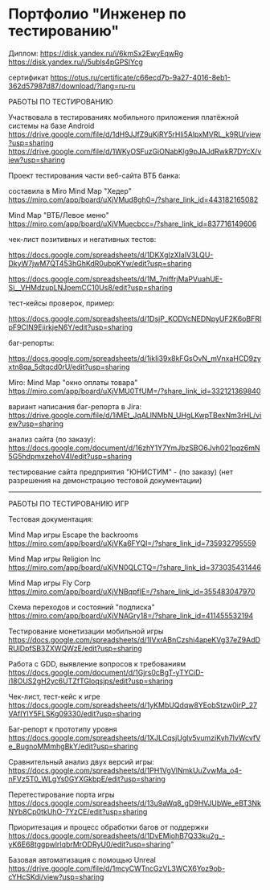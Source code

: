 # Портфолио "Инженер по тестированию"
 
   Диплом: https://disk.yandex.ru/i/6kmSx2EwyEqwRg    
https://disk.yandex.ru/i/5ubls4pGPSlYcg

сертификат   https://otus.ru/certificate/c66ecd7b-9a27-4016-8eb1-362d57987d87/download/?lang=ru-ru
   
   РАБОТЫ ПО ТЕСТИРОВАНИЮ
   
   Участвовала в тестированиях мобильного приложения платёжной системы на базе Android 
https://drive.google.com/file/d/1dH9JJfZ9uKjRY5rHli5AlpxMVRL_k9RU/view?usp=sharing
https://drive.google.com/file/d/1WKyOSFuzGiONabKlg9pJAJdRwkR7DYcX/view?usp=sharing

   Проект тестирования части веб-сайта ВТБ банка: 
   
составила в Miro Mind Map  "Хедер"  
https://miro.com/app/board/uXjVMud8gh0=/?share_link_id=443182165082 

Mind Map "ВТБ/Левое меню" https://miro.com/app/board/uXjVMuecbcc=/?share_link_id=837716149606 

   чек-лист позитивных и негативных тестов: 

https://docs.google.com/spreadsheets/d/1DKXgIzXIalV3LQU-DkyW7jwM7QT453hGhKdR0ubpKYw/edit?usp=sharing 

https://docs.google.com/spreadsheets/d/1M_7niffrjMaPVuahUE-Si__VHMdzupLNJpemCC10Us8/edit?usp=sharing 

   тест-кейсы проверок, пример: 

https://docs.google.com/spreadsheets/d/1DsjP_KODVcNEDNpyUF2K6oBFRIpF9CIN9EjirkjeN6Y/edit?usp=sharing 

   баг-репорты:
  
https://docs.google.com/spreadsheets/d/1ikIi39x8kFGsOvN_mVnxaHCD9zyxtn8qa_5dtqcd0rU/edit?usp=sharing

   Miro:  Mind Map "окно оплаты товара"  https://miro.com/app/board/uXjVMU0TfUM=/?share_link_id=332121369840
   
   вариант написания баг-репорта в Jira: https://drive.google.com/file/d/1iMEt_JqALlNMbN_UHgLKwpTBexNm3rHL/view?usp=sharing

   анализ сайта (по заказу):
https://docs.google.com/document/d/16zhY1Y7YmJbzSBO6Jvh021pqz6mN5G5hdpmxzehoV4I/edit?usp=sharing

   тестирование сайта предприятия "ЮНИСТИМ" - (по заказу) (нет разрешения на демонстрацию тестовой документации)

***********************************************************************************************************************************

  РАБОТЫ ПО ТЕСТИРОВАНИЮ ИГР

  Тестовая документация:
  
  Mind Map игры Escape the backrooms 
  https://miro.com/app/board/uXjVKa6FYQI=/?share_link_id=735932795559
          
  Mind Map игры Religion Inc    
  https://miro.com/app/board/uXjVN0QLCTQ=/?share_link_id=373035431446
          
  Mind Map игры Fly Corp    
  https://miro.com/app/board/uXjVNBqpfIE=/?share_link_id=355483047970 
          
  Схема переходов и состояний "подписка"  
  https://miro.com/app/board/uXjVNAGry18=/?share_link_id=411455532194
 
 Тестирование монетизации мобильной игры  
 https://docs.google.com/spreadsheets/d/1IVxrABnCzshi4apeKVg37eZ9AdDRUlDpfSB3ZXWQWzE/edit?usp=sharing
 
 Работа с GDD, выявление вопросов к требованиям   
 https://docs.google.com/document/d/1Gjrs0cBgT-yTYCiD-i18OUS2gH2yc6UTZfTGloqsjps/edit?usp=sharing
 
 Чек-лист, тест-кейс к игре   
 https://docs.google.com/spreadsheets/d/1yKMbUQdqw8YEobStzw0irP_27VAfIYlY5FLSKg09330/edit?usp=sharing
 
 Баг-репорт к прототипу уровня   
 https://docs.google.com/spreadsheets/d/1XJLCqsjUglv5vumziKyh7lvWcvfVe_BugnoMMmhgBkY/edit?usp=sharing
 
 Сравнительный анализ двух версий игры:   
 https://docs.google.com/spreadsheets/d/1PH1VgVlNmkUuZvwMa_o4-nFVz5T0_WLgYs0GYXGkbpE/edit?usp=sharing
 
 Перетестирование порта игры    
 https://docs.google.com/spreadsheets/d/13u9aWq8_gD9HVJUbWe_eBT3NkNYb8Cp0tkUhO-7YzCE/edit?usp=sharing
 
 Приоритезация и процесс обработки багов от поддержки    
 https://docs.google.com/spreadsheets/d/1DvEMjohB7Q33ku2g_-yK6E68tggpwlrIqbrMrODRyU0/edit?usp=sharing"

 Базовая автоматизация с помощью Unreal
 https://drive.google.com/file/d/1mcyCWTncGzVL3WCX6Yoz9ob-cYHcSKdi/view?usp=sharing

